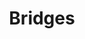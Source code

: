 ---
title: Bridges
year: 1924
opening_date: 1924-01-25
closing_date: 
layout: productions
image:
image_caption:
image_credit:
playbill:
category:
details:
  Theatre: Theatre Jacksonville
cast:
  Enid Birdsall: Clara Smith
  Penfield Parker Jr.: Francis Greenwood
  Larry Breen: John Crozier
crew:
  Director: Harrison Gibbs Prentice
  Stage Setting: Rosalyn Anthony
external_links:
---
